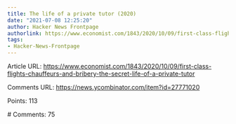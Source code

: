 ```yaml
---
title: The life of a private tutor (2020)
date: "2021-07-08 12:25:20"
author: Hacker News Frontpage
authorlink: https://www.economist.com/1843/2020/10/09/first-class-flights-chauffeurs-and-bribery-the-secret-life-of-a-private-tutor
tags:
- Hacker-News-Frontpage
---
```


<p>Article URL: <a href="https://www.economist.com/1843/2020/10/09/first-class-flights-chauffeurs-and-bribery-the-secret-life-of-a-private-tutor">https://www.economist.com/1843/2020/10/09/first-class-flights-chauffeurs-and-bribery-the-secret-life-of-a-private-tutor</a></p>
<p>Comments URL: <a href="https://news.ycombinator.com/item?id=27771020">https://news.ycombinator.com/item?id=27771020</a></p>
<p>Points: 113</p>
<p># Comments: 75</p>
